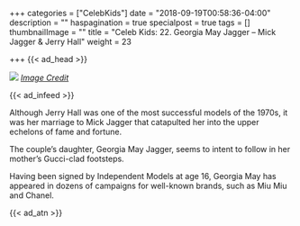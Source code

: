 +++
categories = ["CelebKids"]
date = "2018-09-19T00:58:36-04:00"
description = ""
haspagination = true
specialpost = true
tags = []
thumbnailImage = ""
title = "Celeb Kids: 22. Georgia May Jagger – Mick Jagger & Jerry Hall"
weight = 23

+++
{{< ad_head >}}

![](/uploads/11.jpg)
[_Image Credit_](http://americanupbeat.com/kids-of-famous-parents-where-are-they-now/11/)

{{< ad_infeed >}}

Although Jerry Hall was one of the most successful models of the 1970s, it was her marriage to Mick Jagger that catapulted her into the upper echelons of fame and fortune.

The couple’s daughter, Georgia May Jagger, seems to intent to follow in her mother’s Gucci-clad footsteps.

Having been signed by Independent Models at age 16, Georgia May has appeared in dozens of campaigns for well-known brands, such as Miu Miu and Chanel.

{{< ad_atn >}}
